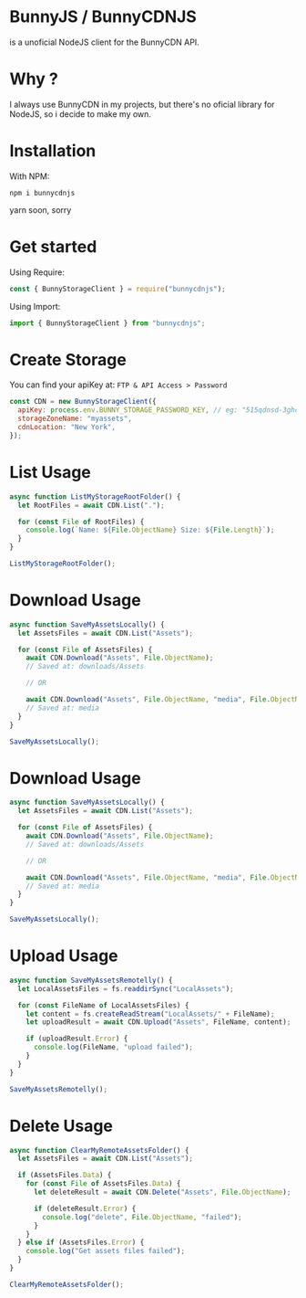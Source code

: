 # BunnyJS / BunnyCDNJS

is a unoficial NodeJS client for the BunnyCDN API.

# Why ?

I always use BunnyCDN in my projects, but there's no oficial library for NodeJS, so i decide to make my own.

# Installation

With NPM:

```cli
npm i bunnycdnjs
```

yarn soon, sorry

# Get started

Using Require:

```js
const { BunnyStorageClient } = require("bunnycdnjs");
```

Using Import:

```ts
import { BunnyStorageClient } from "bunnycdnjs";
```

# Create Storage

You can find your apiKey at: `FTP & API Access > Password`

```js
const CDN = new BunnyStorageClient({
  apiKey: process.env.BUNNY_STORAGE_PASSWORD_KEY, // eg: "515qdnsd-3ghc-1c43-bd339jff9ga7-cd89-4b6f"
  storageZoneName: "myassets",
  cdnLocation: "New York",
});
```

# List Usage

```js
async function ListMyStorageRootFolder() {
  let RootFiles = await CDN.List(".");

  for (const File of RootFiles) {
    console.log(`Name: ${File.ObjectName} Size: ${File.Length}`);
  }
}

ListMyStorageRootFolder();
```

# Download Usage

```js
async function SaveMyAssetsLocally() {
  let AssetsFiles = await CDN.List("Assets");

  for (const File of AssetsFiles) {
    await CDN.Download("Assets", File.ObjectName);
    // Saved at: downloads/Assets

    // OR

    await CDN.Download("Assets", File.ObjectName, "media", File.ObjectName);
    // Saved at: media
  }
}

SaveMyAssetsLocally();
```

# Download Usage

```js
async function SaveMyAssetsLocally() {
  let AssetsFiles = await CDN.List("Assets");

  for (const File of AssetsFiles) {
    await CDN.Download("Assets", File.ObjectName);
    // Saved at: downloads/Assets

    // OR

    await CDN.Download("Assets", File.ObjectName, "media", File.ObjectName);
    // Saved at: media
  }
}

SaveMyAssetsLocally();
```

# Upload Usage

```js
async function SaveMyAssetsRemotelly() {
  let LocalAssetsFiles = fs.readdirSync("LocalAssets");

  for (const FileName of LocalAssetsFiles) {
    let content = fs.createReadStream("LocalAssets/" + FileName);
    let uploadResult = await CDN.Upload("Assets", FileName, content);

    if (uploadResult.Error) {
      console.log(FileName, "upload failed");
    }
  }
}

SaveMyAssetsRemotelly();
```

# Delete Usage

```js
async function ClearMyRemoteAssetsFolder() {
  let AssetsFiles = await CDN.List("Assets");

  if (AssetsFiles.Data) {
    for (const File of AssetsFiles.Data) {
      let deleteResult = await CDN.Delete("Assets", File.ObjectName);

      if (deleteResult.Error) {
        console.log("delete", File.ObjectName, "failed");
      }
    }
  } else if (AssetsFiles.Error) {
    console.log("Get assets files failed");
  }
}

ClearMyRemoteAssetsFolder();
```
